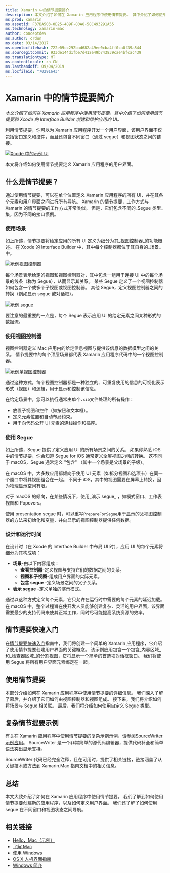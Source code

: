 ```yaml
---
title: Xamarin 中的情节提要简介
description: 本文介绍了如何在 Xamarin 应用程序中使用情节提要。 其中介绍了如何使用 Storyboard 和 Xcode 的 Interface Builder 创建和维护应用 UI。
ms.prod: xamarin
ms.assetid: F37BA503-0B25-489F-80A8-58C493291A55
ms.technology: xamarin-mac
author: conceptdev
ms.author: crdun
ms.date: 03/14/2017
ms.openlocfilehash: 722e09cc292bad682a49ee0cba4ff0ca0f39a844
ms.sourcegitcommit: 933de144d1fbe7d412e49b743839cae4bfcac439
ms.translationtype: MT
ms.contentlocale: zh-CN
ms.lasthandoff: 09/04/2019
ms.locfileid: "70291643"
---
```

# <a name="introduction-to-storyboards-in-xamarinmac"></a>Xamarin 中的情节提要简介

_本文介绍了如何在 Xamarin 应用程序中使用情节提要。其中介绍了如何使用情节提要和 Xcode 的 Interface Builder 创建和维护应用的 UI。_

利用情节提要，你可以为 Xamarin 应用程序开发一个用户界面，该用户界面不仅包括窗口定义和控件，而且还包含不同窗口（通过 segue）和视图状态之间的链接。

[![](images/intro01.png "Xcode 中的示例 UI")](images/intro01.png#lightbox)

本文将介绍如何使用情节提要定义 Xamarin 应用程序的用户界面。

<a name="What-are-Storyboards" />

## <a name="what-are-storyboards"></a>什么是情节提要？

通过使用情节提要，可以在单个位置定义 Xamarin 应用程序的所有 UI，并在其各个元素和用户界面之间进行所有导航。 Xamarin 的情节提要，工作方式与 Xamarin 的情节提要的工作方式非常类似。 但是，它们包含不同的_Segue 类型_集，因为不同的接口惯例。

<a name="Working-with-Scenes" />

### <a name="working-with-scenes"></a>使用场景

如上所述，情节提要将给定应用的所有 UI 定义为细分为其_视图控制器_的功能概述。 在 Xcode 的 Interface Builder 中，其中每个控制器都位于其自身的_场景_中。

[![](images/intro02.png "示例视图控制器")](images/intro02.png#lightbox)

每个场景表示给定的视图和视图控制器对，其中包含一组用于连接 UI 中的每个场景的线条（称为 Segue），从而显示其关系。 某些 Segue 定义了一个视图控制器如何包含一个或多个子视图或视图控制器。 其他 Segue，定义视图控制器之间的转换（例如显示 segue 或对话框）。 

[![](images/intro03.png "示例 segue")](images/intro03.png#lightbox)

要注意的最重要的一点是，每个 Segue 表示应用 UI 的给定元素之间某种形式的数据流。

<a name="Working-with-View-Controllers" />

### <a name="working-with-view-controllers"></a>使用视图控制器

视图控制器定义 Mac 应用内的给定信息视图与提供该信息的数据模型之间的关系。 情节提要中的每个顶层场景都代表 Xamarin 应用程序代码中的一个视图控制器。

[![](images/intro04.png "示例单视图控制器")](images/intro04.png#lightbox)

通过这种方式，每个视图控制器都是一种独立的、可重复使用的信息的可视化表示形式（视图）和逻辑，用于显示和控制该信息。

在给定场景中，您可以执行通常由单个`.xib`文件处理的所有操作： 

- 放置子视图和控件（如按钮和文本框）。
- 定义元素位置和自动布局约束。
- 用于向代码公开 UI 元素的连线操作和插座。

<a name="Working-with-Segues" />

### <a name="working-with-segues"></a>使用 Segue

如上所述，Segue 提供了定义应用 UI 的所有场景之间的关系。 如果你熟悉 iOS 中的情节提要，你会知道 Segue for iOS 通常定义全屏视图之间的转换。 这不同于 macOS，Segue 通常定义 "包含" （其中一个场景是父场景的子级）。

在 macOS 中，大多数应用都倾向于使用 UI 元素（如拆分视图和选项卡）在同一个窗口中将其视图组合在一起。 不同于 iOS，其中的视图需要在屏幕上转换，因为物理显示空间有限。

对于 macOS 的倾向，在某些情况下，使用_演示 segue_ ，如模式窗口、工作表视图和 Popovers。

使用 presentation segue 时，可以重写`PrepareForSegue`用于显示的父视图控制器的方法来初始化和变量，并向显示的视图控制器提供任何数据。

<a name="Design-and-Run-Times" />

### <a name="design-and-run-times"></a>设计和运行时间

在设计时（在 Xcode 的 Interface Builder 中布局 UI 时），应用 UI 的每个元素将细分为其构成项：

- **场景**-由以下内容组成：
  - **查看控制器**-定义视图与支持它们的数据之间的关系。
  - **视图和子视图**-组成用户界面的实际元素。
  - **包含 segue** -定义场景之间的父子关系。
- **表示 segue** -定义单独的演示模式。 

通过以这种方式定义每个元素，它只允许在运行时中需要的每个元素的延迟加载。 在 macOS 中，整个过程旨在使开发人员能够创建复杂、灵活的用户界面，该界面需要最少的支持代码来使其正常工作，同时尽可能提高系统资源的效率。

<a name="Storyboard-Quick-Start" />

## <a name="storyboard-quick-start"></a>情节提要快速入门

在[情节提要快速入门](~/mac/platform/storyboards/quickstart.md)指南中，我们将创建一个简单的 Xamarin 应用程序，它介绍了使用情节提要创建用户界面的关键概念。 该示例应用包含一个包含_内容区域_和_检查器区域_的分割视图，它将显示一个简单的首选项对话框窗口。 我们将使用 Segue 将所有用户界面元素绑定在一起。

<a name="Working-with-Storyboards" />

## <a name="working-with-storyboards"></a>使用情节提要

本部分介绍如何在 Xamarin 应用程序中使用[情节提要](~/mac/platform/storyboards/indepth.md)的详细信息。 我们深入了解了幕后，并介绍了它们如何由视图控制器和视图组成。 接下来，我们将介绍如何将场景与 Segue 相关联。 最后，我们将介绍如何使用自定义 Segue 类型。 

<a name="Complex-Storyboard-Example" />

## <a name="complex-storyboard-example"></a>复杂情节提要示例

有关在 Xamarin 应用程序中使用情节提要的复杂示例示例，请参阅[SourceWriter 示例应用](https://docs.microsoft.com/samples/xamarin/mac-samples/sourcewriter)。 SourceWriter 是一个非常简单的源代码编辑器，提供代码补全和简单语法突出显示支持。

SourceWriter 代码已经完全注释，且在可用时，提供了相关链接，链接涵盖了从关键技术或方法到 Xamarin.Mac 指南文档中的相关信息。

<a name="Summary" />

## <a name="summary"></a>总结

本文大致介绍了如何在 Xamarin 应用程序中使用情节提要。 我们了解到如何使用情节提要创建新的应用程序，以及如何定义用户界面。 我们还了解了如何使用 segue 在不同窗口和视图状态之间导航。


## <a name="related-links"></a>相关链接

- [Hello，Mac（示例）](https://docs.microsoft.com/samples/xamarin/mac-samples/hello-mac)
- [了解 Mac](~/mac/get-started/hello-mac.md)
- [使用 Windows](~/mac/user-interface/window.md)
- [OS X 人机界面指南](https://developer.apple.com/library/mac/documentation/UserExperience/Conceptual/OSXHIGuidelines/)
- [Windows 简介](https://developer.apple.com/library/mac/documentation/Cocoa/Conceptual/WinPanel/Introduction.html#//apple_ref/doc/uid/10000031-SW1)
